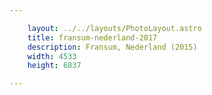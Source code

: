 ```yaml
---

    layout: ../../layouts/PhotoLayout.astro
    title: fransum-nederland-2017
    description: Fransum, Nederland (2015)
    width: 4533
    height: 6837

---
```

